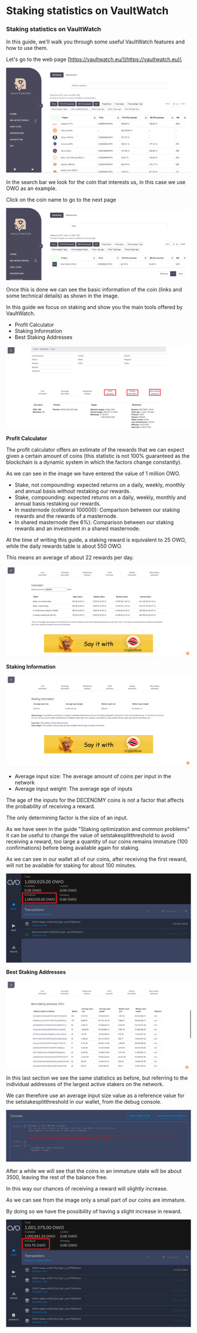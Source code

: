 # Staking statistics on VaultWatch

### Staking statistics on VaultWatch <a href="#_u6z1i9e4rptx" id="_u6z1i9e4rptx"></a>

In this guide, we'll walk you through some useful VaultWatch features and how to use them.

Let's go to the web page [https://vaultwatch.eu/](https://vaultwatch.eu)\


![](<../.gitbook/assets/0 (1) (1) (1)>)

In the search bar we look for the coin that interests us, in this case we use OWO as an example.

Click on the coin name to go to the next page

![](<../.gitbook/assets/1 (1) (1)>)

Once this is done we can see the basic information of the coin (links and some technical details) as shown in the image.

In this guide we focus on staking and show you the main tools offered by VaultWatch.

* Profit Calculator
* Staking Information
* Best Staking Addresses

![](<../.gitbook/assets/2 (1) (1)>)

**Profit Calculator**

The profit calculator offers an estimate of the rewards that we can expect given a certain amount of coins (this statistic is not 100% guaranteed as the blockchain is a dynamic system in which the factors change constantly).

As we can see in the image we have entered the value of 1 million OWO.

* Stake, not compounding: expected returns on a daily, weekly, monthly and annual basis without restaking our rewards.
* Stake, compounding: expected returns on a daily, weekly, monthly and annual basis restaking our rewards.
* In masternode (collateral 100000): Comparison between our staking rewards and the rewards of a masternode.
* In shared masternode (fee 6%): Comparison between our staking rewards and an investment in a shared masternode.

At the time of writing this guide, a staking reward is equivalent to 25 OWO, while the daily rewards table is about 550 OWO.

This means an average of about 22 rewards per day.

![](<../.gitbook/assets/3 (1) (1)>)

**Staking Information**

![](<../.gitbook/assets/4 (1)>)

* Average input size: The average amount of coins per input in the network
* Average input weight: The average age of inputs

The age of the inputs for the DECENOMY coins is not a factor that affects the probability of receiving a reward.

The only determining factor is the size of an input.

As we have seen in the guide "Staking optimization and common problems" it can be useful to change the value of setstakesplitthreshold to avoid receiving a reward, too large a quantity of our coins remains immature (100 confirmations) before being available again for staking.

As we can see in our wallet all of our coins, after receiving the first reward, will not be available for staking for about 100 minutes.

![](<../.gitbook/assets/5 (1) (1)>)

**Best Staking Addresses**

![](<../.gitbook/assets/6 (1) (1)>)

In this last section we see the same statistics as before, but referring to the individual addresses of the largest active stakers on the network.

We can therefore use an average input size value as a reference value for the setstakesplitthreshold in our wallet, from the debug console.

![](<../.gitbook/assets/7 (1) (1)>)

After a while we will see that the coins in an immature state will be about 3500, leaving the rest of the balance free.

In this way our chances of receiving a reward will slightly increase.

As we can see from the image only a small part of our coins are immature.

By doing so we have the possibility of having a slight increase in reward.

![](<../.gitbook/assets/8 (1) (1)>)
